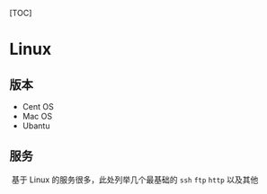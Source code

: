 [TOC]

# Linux

## 版本

- Cent OS
- Mac OS
- Ubantu

## 服务

​	基于 Linux 的服务很多，此处列举几个最基础的 `ssh`  `ftp`  `http` 以及其他